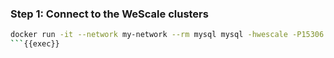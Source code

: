 ### Step 1: Connect to the WeScale clusters

```bash
docker run -it --network my-network --rm mysql mysql -hwescale -P15306 -uroot -ppasswd
```{{exec}}